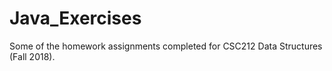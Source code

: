 # Java_Exercises
Some of the homework assignments completed for CSC212 Data Structures (Fall 2018).
